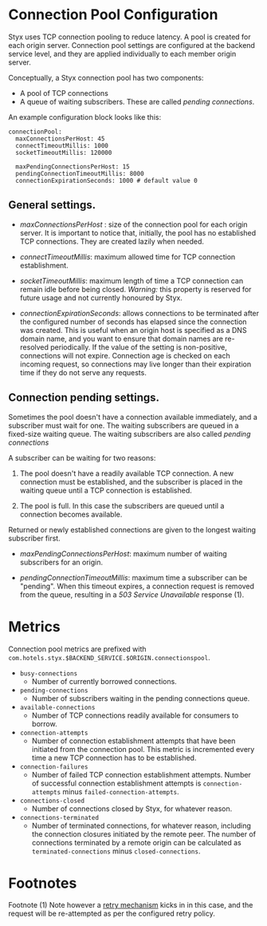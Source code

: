 # Connection Pool Configuration

Styx uses TCP connection pooling to reduce latency. A pool
is created for each origin server. Connection pool settings are configured at 
the backend service level, and they are applied individually to each member 
origin server.

Conceptually, a Styx connection pool has two components: 
  * A pool of TCP connections
  * A queue of waiting subscribers. These are called *pending connections*.

An example configuration block looks like this:

    connectionPool:      
      maxConnectionsPerHost: 45
      connectTimeoutMillis: 1000
      socketTimeoutMillis: 120000
      
      maxPendingConnectionsPerHost: 15
      pendingConnectionTimeoutMillis: 8000
      connectionExpirationSeconds: 1000 # default value 0


## General settings.
* *maxConnectionsPerHost* : size of the connection pool for each origin server. 
It is important to notice that, initially,  the pool has no established TCP connections. 
They are created lazily when needed.

* *connectTimeoutMillis*: maximum allowed time for TCP connection establishment.

* *socketTimeoutMillis*: maximum length of time a TCP connection can remain idle before being closed. 
*Warning:* this property is reserved for future usage and not currently honoured by Styx.

* *connectionExpirationSeconds*: allows connections to be terminated after the configured 
number of seconds has elapsed since the connection was created. This is useful when an origin 
host is specified as a DNS domain name, and you want to ensure that domain names are re-resolved 
periodically. If the value of the setting is non-positive, connections will not expire. 
Connection age is checked on each incoming request, so connections may live longer than their 
expiration time if they do not serve any requests.

## Connection pending settings.

Sometimes the pool doesn't have a connection available immediately, and a 
subscriber must wait for one. The waiting subscribers are queued in a fixed-size waiting 
queue. The waiting subscribers are also called *pending connections*  

A subscriber can be waiting for two reasons:

 1. The pool doesn't have a readily available TCP connection. A new connection must be
    established, and the subscriber is placed in the waiting queue until a TCP connection
    is established.

 2. The pool is full. In this case the subscribers are queued until a connection 
    becomes available. 

Returned or newly established connections are given to the longest waiting subscriber first.

* *maxPendingConnectionsPerHost*: maximum number of waiting subscribers for an origin.

* *pendingConnectionTimeoutMillis*: maximum time a subscriber can be "pending". 
When this timeout expires, a connection request is removed from the queue,
 resulting in a *503 Service Unavailable* response (1).

# Metrics

Connection pool metrics are prefixed with `com.hotels.styx.$BACKEND_SERVICE.$ORIGIN.connectionspool`.

 - `busy-connections` 
     - Number of currently borrowed connections.     
 - `pending-connections` 
     - Number of subscribers waiting in the pending connections queue.                                     
 - `available-connections` 
     - Number of TCP connections readily available for consumers to borrow.
 - `connection-attempts`
     - Number of connection establishment attempts that have been initiated from the
       connection pool. This metric is incremented every time a new TCP connection 
       has to be established.
 - `connection-failures`      
     - Number of failed TCP connection establishment attempts. Number of successful
      connection establishment attempts is `connection-attempts` minus `failed-connection-attempts`.        
 - `connections-closed`
     - Number of connections closed by Styx, for whatever reason.
 - `connections-terminated`
     - Number of terminated connections, for whatever reason, including the connection
       closures initiated by the remote peer. The number of connections terminated by a 
       remote origin can be calculated as `terminated-connections` minus `closed-connections`.
       
# Footnotes

Footnote (1) Note however a [retry mechanism](configure-health-checks.md) kicks in
in this case, and the request will be re-attempted as per the configured retry policy.
